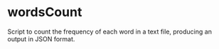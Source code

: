 # wordsCount
Script to count the frequency of each word in a text file, producing an output in JSON format.
